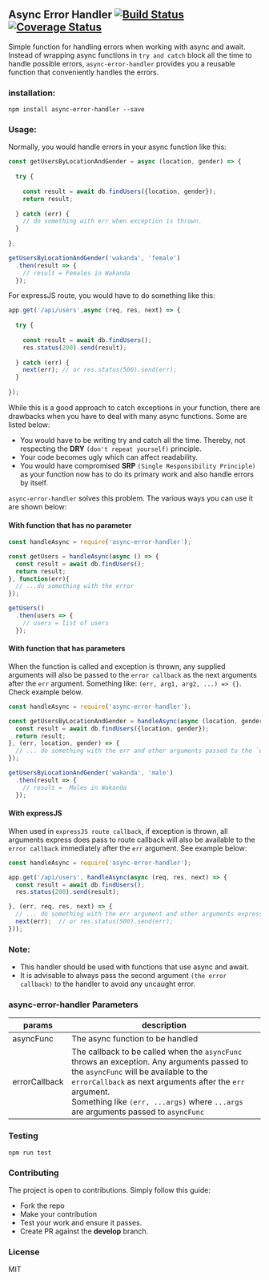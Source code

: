## Async Error Handler [![Build Status](https://travis-ci.org/johadi10/async-error-hanlder.svg?branch=master)](https://travis-ci.org/johadi10/async-error-hanlder) [![Coverage Status](https://coveralls.io/repos/github/johadi10/async-error-hanlder/badge.svg?branch=master)](https://coveralls.io/github/johadi10/async-error-hanlder?branch=master)

Simple function for handling errors when working with async and await. Instead of wrapping
async functions in `try and catch` block all the time to handle possible errors,
`async-error-handler` provides you a reusable function that conveniently handles the errors.
### installation:
`npm install async-error-handler --save`

### Usage:
Normally, you would handle errors in your async function like this:
```javascript
const getUsersByLocationAndGender = async (location, gender) => {
  
  try {
    
    const result = await db.findUsers({location, gender});
    return result;
    
  } catch (err) {
    // do something with err when exception is thrown.
  }
  
};

getUsersByLocationAndGender('wakanda', 'female')
  .then(result => {
    // result = Females in Wakanda
  });
```

For expressJS route, you would have to do something like this:
```javascript
app.get('/api/users',async (req, res, next) => {
  
  try {
    
    const result = await db.findUsers();
    res.status(200).send(result);
  
  } catch (err) {
    next(err); // or res.status(500).send(err);
  }
  
});
```

While this is a good approach to catch exceptions in your function, there are drawbacks when you have to deal with many async functions. Some are listed below:
* You would have to be writing try and catch all the time. Thereby, not respecting the **DRY** `(don't repeat yourself)` principle.
* Your code becomes ugly which can affect readability.
* You would have compromised **SRP** `(Single Responsibility Principle)` as your function now has to do its primary work and also handle errors by itself.

`async-error-handler` solves this problem. The various ways you can use it are shown below:

#### With function that has no parameter

```javascript
const handleAsync = require('async-error-handler');

const getUsers = handleAsync(async () => {
  const result = await db.findUsers();
  return result;
}, function(err){
  // ...do something with the error
});

getUsers()
  .then(users => {
    // users = list of users
  });

```
#### With function that has parameters

When the function is called and exception is thrown, any supplied arguments will also be passed to the `error callback` as the next arguments
after the `err` argument. Something like: `(err, arg1, arg2, ...) => {}`. Check example below.
```javascript
const handleAsync = require('async-error-handler');

const getUsersByLocationAndGender = handleAsync(async (location, gender) => {
  const result = await db.findUsers({location, gender});
  return result;
}, (err, location, gender) => {
  // ... do something with the err and other arguments passed to the `error callback`.
});

getUsersByLocationAndGender('wakanda', 'male')
  .then(result => {
    // result =  Males in Wakanda
  });
```
#### With expressJS
When used in `expressJS route callback`, if exception is thrown, all arguments express does pass to route callback will also be available to the `error callback` immediately after the `err` argument.
See example below:

```javascript
const handleAsync = require('async-error-handler');

app.get('/api/users', handleAsync(async (req, res, next) => {
  const result = await db.findUsers();
  res.status(200).send(result);

}, (err, req, res, next) => {
  // ... do something with the err argument and other arguments expressed passed to the `error callback`.
  next(err);  // or res.status(500).send(err);
}));
```
### Note:
- This handler should be used with functions that use async and await.
- It is advisable to always pass the second argument `(the error callback)` to the handler to avoid any uncaught error.
### async-error-handler Parameters

| params | description |
| --- | --- |
| asyncFunc | The async function to be handled |
| errorCallback | The callback to be called when the `asyncFunc` throws an exception. Any arguments passed to the `asyncFunc` will be available to the `errorCallback` as next arguments after the `err` argument.<br>Something like `(err, ...args)` where `...args` are arguments passed to `asyncFunc` |

### Testing
`npm run test`

### Contributing

The project is open to contributions. Simply follow this guide:
- Fork the repo
- Make your contribution
- Test your work and ensure it passes.
- Create PR against the **develop** branch.

### License
MIT
